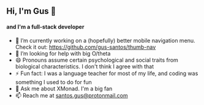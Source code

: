 ## Hi, I'm Gus 👋
#### and I'm a full-stack developer

- 🔭  I’m currently working on a (hopefully) better mobile navigation menu. Check it out: https://github.com/gus-santos/thumb-nav
- 🤔  I’m looking for help with big O/theta
- 😄  Pronouns assume certain psychological and social traits from biological characteristics. I don't think I agree with that
- ⚡  Fun fact: I was a language teacher for most of my life, and coding was something I used to do for fun
- 💬  Ask me about XMonad. I'm a big fan
- 📫  Reach me at santos.gus@protonmail.com

<!--
**gus-santos/gus-santos** is a ✨ _special_ ✨ repository because its `README.md` (this file) appears on your GitHub profile.

Here are some ideas to get you started:

- 🔭 I’m currently working on ...
- 🌱 I’m currently learning ...
- 👯 I’m looking to collaborate on ...
- 🤔 I’m looking for help with ...
- 💬 Ask me about ...
- 📫 How to reach me: ...
- 😄 Pronouns: ...
- ⚡ Fun fact: ...
-->

